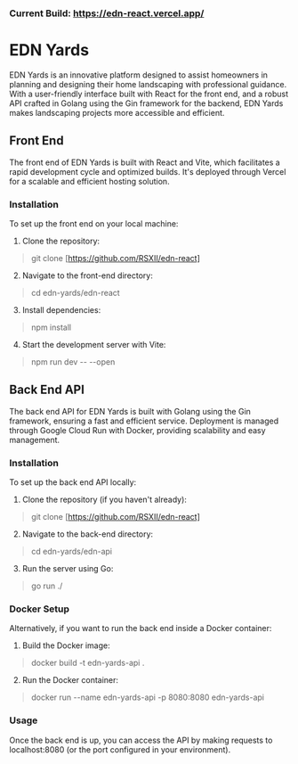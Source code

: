### Current Build: https://edn-react.vercel.app/

# EDN Yards

EDN Yards is an innovative platform designed to assist homeowners in planning and designing their home landscaping with professional guidance. With a user-friendly interface built with React for the front end, and a robust API crafted in Golang using the Gin framework for the backend, EDN Yards makes landscaping projects more accessible and efficient.

## Front End

The front end of EDN Yards is built with React and Vite, which facilitates a rapid development cycle and optimized builds. It's deployed through Vercel for a scalable and efficient hosting solution.

### Installation

To set up the front end on your local machine:

1. Clone the repository:

> git clone [https://github.com/RSXII/edn-react]

2. Navigate to the front-end directory:

> cd edn-yards/edn-react

3. Install dependencies:

> npm install

4. Start the development server with Vite:

> npm run dev -- --open

## Back End API

The back end API for EDN Yards is built with Golang using the Gin framework, ensuring a fast and efficient service. Deployment is managed through Google Cloud Run with Docker, providing scalability and easy management.

### Installation

To set up the back end API locally:

1. Clone the repository (if you haven't already):

> git clone [https://github.com/RSXII/edn-react]

2. Navigate to the back-end directory:

> cd edn-yards/edn-api

3. Run the server using Go:

> go run ./

### Docker Setup

Alternatively, if you want to run the back end inside a Docker container:

1. Build the Docker image:

> docker build -t edn-yards-api .

2. Run the Docker container:

> docker run --name edn-yards-api -p 8080:8080 edn-yards-api

### Usage

Once the back end is up, you can access the API by making requests to localhost:8080 (or the port configured in your environment).
